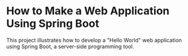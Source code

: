 # How to Make a Web Application Using Spring Boot
This project illustrates how to develop a "Hello World" web application using Spring Boot, a server-side programming tool.
